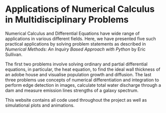 # Applications of Numerical Calculus in Multidisciplinary Problems

Numerical Calculus and Differential Equations have wide range of applications in various different fields. Here, we have presented five such practical applications by solving problem statements as described in *Numerical Methods: An Inquiry Based Approach with Python* by Eric Sullivan.

The first two problems involve solving ordinary and partial differential equations, in particular, the heat equation, to find the ideal wall thickness of an adobe house and visualise population growth and diffusion.
The last three problems use concepts of numerical differentiation and integration to perform edge detection in images, calculate total water discharge through a dam and measure emission lines strengths of a galaxy spectrum.

This website contains all code used throughout the project as well as simulational plots and animations.

```{tableofcontents}
```
